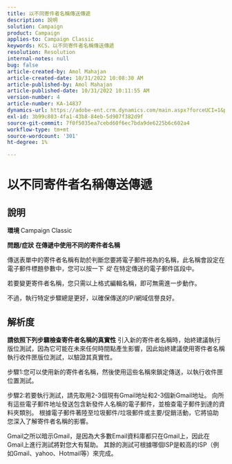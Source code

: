 ```yaml
---
title: 以不同寄件者名稱傳送傳遞
description: 說明
solution: Campaign
product: Campaign
applies-to: Campaign Classic
keywords: KCS，以不同寄件者名稱傳送傳遞
resolution: Resolution
internal-notes: null
bug: false
article-created-by: Amol Mahajan
article-created-date: 10/31/2022 10:08:30 AM
article-published-by: Amol Mahajan
article-published-date: 10/31/2022 10:11:55 AM
version-number: 4
article-number: KA-14837
dynamics-url: https://adobe-ent.crm.dynamics.com/main.aspx?forceUCI=1&pagetype=entityrecord&etn=knowledgearticle&id=fddd9bf4-0359-ed11-9561-6045bd006079
exl-id: 3b99c803-4fa1-43b8-84eb-5d907f382d9f
source-git-commit: 7f0f5035ea7cebd60f6ec7bda9de6225b6c602a4
workflow-type: tm+mt
source-wordcount: '301'
ht-degree: 1%

---
```


# 以不同寄件者名稱傳送傳遞

## 說明

<b>環境</b><b> </b>
Campaign Classic


<b>問題/症狀</b>
<b>在傳遞中使用不同的寄件者名稱</b>

傳送表單中的寄件者名稱有助於判斷您要將電子郵件視為的名稱，此名稱會設定在電子郵件標題參數中，您可以按一下 *從* 在特定傳送的電子郵件區段中。

若要變更寄件者名稱，您只需以上格式編輯名稱，即可無需進一步動作。

不過，執行特定步驟總是更好，以確保傳送的IP/網域信譽良好。






## 解析度

<b>請依照下列步驟檢查寄件者名稱的真實性</b>
引入新的寄件者名稱時，始終建議執行版位測試，因為它可能在未來任何時間點產生影響，因此始終建議使用寄件者名稱執行收件匣版位測試，以驗證其真實性。

步驟1:您可以使用新的寄件者名稱，然後使用這些名稱來鎖定傳送，以執行收件匣位置測試。

步驟2:若要執行測試，請先取用2-3個現有Gmail地址和2-3個新Gmail地址。 向所有這些電子郵件地址發送包含新發件人名稱的電子郵件，並檢查電子郵件到達的資料夾類別。 根據電子郵件著陸至垃圾郵件/垃圾郵件或主要/促銷活動，它將協助您深入了解寄件者名稱的影響。

Gmail之所以暗示Gmail，是因為大多數Email資料庫都只在Gmail上，因此在Gmail上進行測試將對您大有幫助。 其餘的測試可根據哪個ISP是較高的ISP（例如Gmail、yahoo、Hotmail等）來完成。
